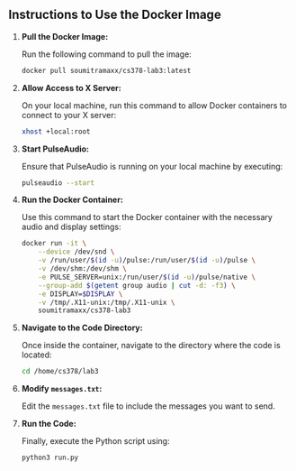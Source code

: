 ## Instructions to Use the Docker Image

1. **Pull the Docker Image:**

    Run the following command to pull the image:
    ```bash
    docker pull soumitramaxx/cs378-lab3:latest
    ```

2. **Allow Access to X Server:**

    On your local machine, run this command to allow Docker containers to connect to your X server:
    ```bash
    xhost +local:root
    ```

3. **Start PulseAudio:**

    Ensure that PulseAudio is running on your local machine by executing:
    ```bash
    pulseaudio --start
    ```

4. **Run the Docker Container:**

    Use this command to start the Docker container with the necessary audio and display settings:
    ```bash
    docker run -it \
        --device /dev/snd \
        -v /run/user/$(id -u)/pulse:/run/user/$(id -u)/pulse \
        -v /dev/shm:/dev/shm \
        -e PULSE_SERVER=unix:/run/user/$(id -u)/pulse/native \
        --group-add $(getent group audio | cut -d: -f3) \
        -e DISPLAY=$DISPLAY \
        -v /tmp/.X11-unix:/tmp/.X11-unix \
        soumitramaxx/cs378-lab3
    ```

5. **Navigate to the Code Directory:**

    Once inside the container, navigate to the directory where the code is located:
    ```bash
    cd /home/cs378/lab3
    ```

6. **Modify `messages.txt`:**

    Edit the `messages.txt` file to include the messages you want to send.

7. **Run the Code:**

    Finally, execute the Python script using:
    ```bash
    python3 run.py
    ```


